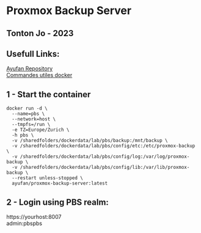 # Proxmox Backup Server 

## Tonton Jo - 2023

## Usefull Links: 
[Ayufan Repository ](https://github.com/ayufan/pve-backup-server-dockerfiles)  
[Commandes utiles docker](https://raw.githubusercontent.com/Tontonjo/docker/main/README.md)  

## 1 - Start the container
```ssh
docker run -d \
  --name=pbs \
  --network=host \
  --tmpfs=/run \
  -e TZ=Europe/Zurich \
  -h pbs \
  -v /sharedfolders/dockerdata/lab/pbs/backup:/mnt/backup \
  -v /sharedfolders/dockerdata/lab/pbs/config/etc:/etc/proxmox-backup \
  -v /sharedfolders/dockerdata/lab/pbs/config/log:/var/log/proxmox-backup \
  -v /sharedfolders/dockerdata/lab/pbs/config/lib:/var/lib/proxmox-backup \
  --restart unless-stopped \
  ayufan/proxmox-backup-server:latest
```
## 2 - Login using PBS realm:
https://yourhost:8007  
admin:pbspbs
